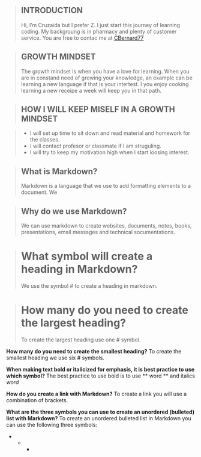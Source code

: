 > ## **INTRODUCTION**
> Hi, I’m Cruzaida but I prefer Z. I just start this journey of learning coding. My backgroung is in pharmacy and plenty of customer service. You are free to contac me at [CBernard77](https://github.com/CBernard77)


> ## **GROWTH MINDSET**
>The growth mindset is when you have a love for learning. When you are in constand need of growing your knowledge, an example can be learning a new language if that is your intertest. I you enjoy cooking learning a new receipe a week will keep you in that path. 


> ## **HOW I WILL KEEP MISELF IN A GROWTH MINDSET**

> - I will set up time to sit down and read material and homework for the classes.
> - I will contact profesor or classmate if I am struguling.
> - I will try to keep my motivation high when I start loosing interest.


> ## **What is Markdown?**
> Markdown is a language that we use to add formatting elements to a document. We 


> ## **Why do we use Markdown?**
> We can use markdown to create websites, documents, notes, books, presentations, email messages and technical socumentations.


> # **What symbol will create a heading in Markdown?**
> We use the symbol # to create a heading in markdown.

> # **How many do you need to create the largest heading?**
> To create the largest heading use one # symbol.

**How many do you need to create the smallest heading?**
To create the smallest heading we use six # symbols.

**When making text bold or italicized for emphasis, it is best practice to use which symbol?**
The best practice to use bold is to use ** word ** and italics *word*

**How do you create a link with Markdown?**
To create a link you will use a combination of brackets.

**What are the three symbols you can use to create an unordered (bulleted) list with Markdown?**
To create an unordered bulleted list in Markdown you can use the following three symbols:
-  *  +
